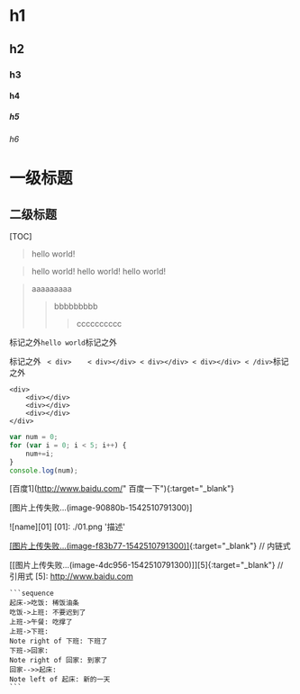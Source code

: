# h1
## h2
### h3
#### h4
##### h5
###### h6

一级标题
======================
二级标题
---------------------

[TOC]

> hello world!

> hello world!
hello world!
hello world!

> aaaaaaaaa
>> bbbbbbbbb
>>> cccccccccc

标记之外`hello world`标记之外

 标记之外 ` 
< div>   
    < div></div>
    < div></div>
    < div></div>
< /div>
`标记之外

```
<div>   
    <div></div>
    <div></div>
    <div></div>
</div>
```

```javascript
var num = 0;
for (var i = 0; i < 5; i++) {
    num+=i;
}
console.log(num);
```

[百度1](http://www.baidu.com/" 百度一下"){:target="_blank"}

[图片上传失败...(image-90880b-1542510791300)]

![name][01]
[01]: ./01.png '描述'

[[图片上传失败...(image-f83b77-1542510791300)]](http://www.baidu.com){:target="_blank"}       // 内链式

[[图片上传失败...(image-4dc956-1542510791300)]][5]{:target="_blank"}                      // 引用式
[5]: http://www.baidu.com


    ```sequence
    起床->吃饭: 稀饭油条
    吃饭->上班: 不要迟到了
    上班->午餐: 吃撑了
    上班->下班:
    Note right of 下班: 下班了
    下班->回家:
    Note right of 回家: 到家了
    回家-->>起床:
    Note left of 起床: 新的一天
    ```